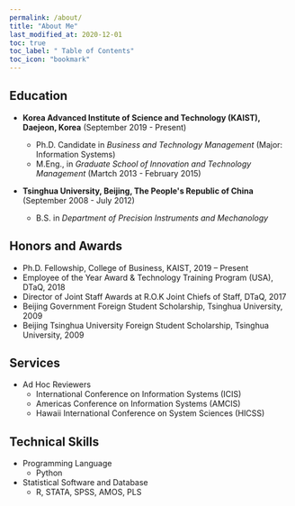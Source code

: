 ```yaml
---
permalink: /about/
title: "About Me"
last_modified_at: 2020-12-01
toc: true
toc_label: " Table of Contents"
toc_icon: "bookmark"
---
```


## Education
* **Korea Advanced Institute of Science and Technology (KAIST), Daejeon, Korea** (September 2019 - Present)
	* Ph.D. Candidate in *Business and Technology Management* (Major: Information Systems)
	* M.Eng., in *Graduate School of Innovation and Technology Management* (Martch 2013 - February 2015)

* **Tsinghua University, Beijing, The People's Republic of China** (September 2008 - July 2012)
	* B.S. in *Department of Precision Instruments and Mechanology*


## Honors and Awards
* Ph.D. Fellowship, College of Business, KAIST, 2019 – Present
* Employee of the Year Award & Technology Training Program (USA), DTaQ, 2018
* Director of Joint Staff Awards at R.O.K Joint Chiefs of Staff, DTaQ, 2017
* Beijing Government Foreign Student Scholarship, Tsinghua University, 2009
* Beijing Tsinghua University Foreign Student Scholarship, Tsinghua University, 2009


## Services
* Ad Hoc Reviewers
	* International Conference on Information Systems (ICIS)
	* Americas Conference on Information Systems (AMCIS)
	* Hawaii International Conference on System Sciences (HICSS)

## Technical Skills
* Programming Language
	* Python
* Statistical Software and Database
	* R, STATA, SPSS, AMOS, PLS
